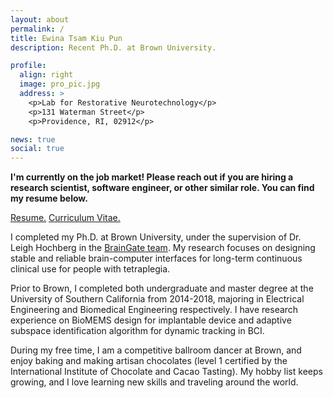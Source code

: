 ```yaml
---
layout: about
permalink: /
title: Ewina Tsam Kiu Pun
description: Recent Ph.D. at Brown University.

profile:
  align: right
  image: pro_pic.jpg
  address: >
    <p>Lab for Restorative Neurotechnology</p>
    <p>131 Waterman Street</p>
    <p>Providence, RI, 02912</p>

news: true
social: true
---
```


**I'm currently on the job market! Please reach out if you are hiring a research scientist, software engineer, or other similar role. You can find my resume below.**

<a href='/assets/pdf/Ewina_TKP_resume.pdf'>Resume.</a> <a href='/assets/pdf/Ewina_Curriculum_Vitae.pdf'>Curriculum Vitae.</a>

I completed my Ph.D. at Brown University, under the supervision of Dr. Leigh Hochberg in the <a href="https://www.braingate.org/">BrainGate team</a>. My research focuses on designing stable and reliable brain-computer interfaces for long-term continuous clinical use for people with tetraplegia. 

Prior to Brown, I completed both undergraduate and master degree at the University of Southern California from 2014-2018, majoring in Electrical Engineering and Biomedical Engineering respectively. I have research experience on BioMEMS design for implantable device and adaptive subspace identification algorithm for dynamic tracking in BCI. 

During my free time, I am a competitive ballroom dancer at Brown, and enjoy baking and making artisan chocolates (level 1 certified by the International Institute of Chocolate and Cacao Tasting). My hobby list keeps growing, and I love learning new skills and traveling around the world.
